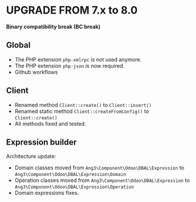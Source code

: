 UPGRADE FROM 7.x to 8.0
=======================

**Binary compatibility break (BC break)**

Global
------

- The PHP extension ```php-xmlrpc``` is not used anymore.
- The PHP extension ```php-json``` is now required.
- Github workflows

Client
------

- Renamed method ```Client::create()``` to ```Client::insert()```
- Renamed static method ```Client::createFromConfig()``` to ```Client::create()```
- All methods fixed and tested.

Expression builder
------------------

Architecture update:
  - Domain classes moved from `Ang3\Component\Odoo\DBAL\Expression` to `Ang3\Component\Odoo\DBAL\Expression\Domain`
  - Operation classes moved from `Ang3\Component\Odoo\DBAL\Expression` to `Ang3\Component\Odoo\DBAL\Expression\Operation`
- Domain expressions fixes.